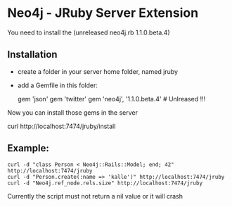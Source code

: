 Neo4j - JRuby Server Extension
===============================

You need to install the (unreleased neo4j.rb 1.1.0.beta.4)

Installation
------------

* create a folder in your server home folder, named jruby
* add a Gemfile in this folder:

    gem 'json'
    gem 'twitter'
    gem 'neo4j', '1.1.0.beta.4'  # Unlreased !!!

Now you can install those gems in the server

   curl http://localhost:7474/jruby/install

Example:
-------

    curl -d "class Person < Neo4j::Rails::Model; end; 42" http://localhost:7474/jruby
    curl -d "Person.create(:name => 'kalle')" http://localhost:7474/jruby
    curl -d "Neo4j.ref_node.rels.size" http://localhost:7474/jruby

Currently the script must not return a nil value or it will crash
